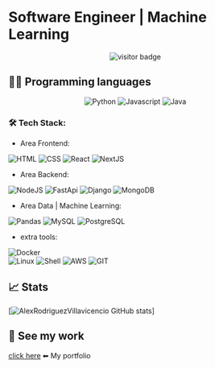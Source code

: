 # Software Engineer | Machine Learning

<p align="center">
  <img src="https://visitor-badge.laobi.icu/badge?page_id=AlexRodriguezVillavicencio.AlexRodriguezVillavicencio" alt="visitor badge"/>
</p>

## 👩‍💻 Programming languages
<p align="center">


<img src="https://img.shields.io/badge/Python-909090?style=for-the-badge&logo=python&logoColor=blue" alt="Python" />
<img src="https://img.shields.io/badge/JavaScript-323330?style=for-the-badge&logo=javascript&logoColor=F7DF1E" alt="Javascript" />
<img src="https://img.shields.io/badge/Java-ED8B00?style=for-the-badge&logo=openjdk&logoColor=white" alt="Java">

</p>

### 🛠️ Tech Stack:

- Area Frontend:

![HTML](https://img.shields.io/badge/HTML5-E34F26?style=for-the-badge&logo=html5&logoColor=white)
![CSS](https://img.shields.io/badge/CSS3-1572B6?style=for-the-badge&logo=css3&logoColor=white)
![React](https://shields.io/badge/react-black?logo=react&style=for-the-badge)
![NextJS](https://img.shields.io/badge/next.js-000000?style=for-the-badge&logo=nextdotjs&logoColor=white)

- Area Backend:

![NodeJS](https://img.shields.io/badge/Node.js-339933?style=for-the-badge&logo=nodedotjs&logoColor=white)
![FastApi](https://img.shields.io/badge/FastAPI-005571?style=for-the-badge&logo=fastapi)
![Django](https://img.shields.io/badge/-Django-092E20?style=for-the-badge&labelColor=222222&logo=django&logoColor=ffffff)
![MongoDB](https://img.shields.io/badge/MongoDB-4EA94B?style=for-the-badge&logo=mongodb&logoColor=white) 

- Area Data | Machine Learning:

![Pandas](https://img.shields.io/badge/-Pandas-764ABC?style=for-the-badge&labelColor=222222&logo=Pandas&logoColor=ffffff) 
![MySQL](https://img.shields.io/badge/MySQL-005C84?style=for-the-badge&labelColor=222222&logo=mysql&logoColor=white) 
![PostgreSQL](https://img.shields.io/badge/PostgreSQL-316192?style=for-the-badge&logo=postgresql&logoColor=white)

- extra tools:

![Docker](https://img.shields.io/badge/Docker-2CA5E0?style=for-the-badge&logo=docker&logoColor=white)  
![Linux](https://img.shields.io/badge/Linux-FCC624?style=for-the-badge&logo=linux&logoColor=black) 
![Shell](https://img.shields.io/badge/Shell_Script-1111111?style=for-the-badge&labelColor=222222&logo=gnu-bash&logoColor=1111111) 
![AWS](https://img.shields.io/badge/Amazon_AWS-FF9900?style=for-the-badge&logo=amazonaws&logoColor=white) 
![GIT](https://img.shields.io/badge/GIT-E44C30?style=for-the-badge&logo=git&logoColor=white)

## 📈 Stats

[![AlexRodriguezVillavicencio GitHub stats](https://github-readme-stats.vercel.app/api?username=AlexRodriguezVillavicencio&show_icons=true&theme=radical&count_private=true)] 

## 💼 See my work

[click here](https://alexrodriguezvillavicencio.github.io/) ⬅ My portfolio
